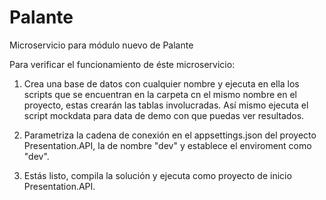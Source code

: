 # Palante
Microservicio para módulo nuevo de Palante

Para verificar el funcionamiento de éste microservicio:

1. Crea una base de datos con cualquier nombre y ejecuta en ella los scripts que se encuentran en la carpeta cn el mismo nombre en el proyecto, estas crearán las tablas involucradas. Así mismo ejecuta el script mockdata para data de demo con que puedas ver resultados.

2. Parametriza la cadena de conexión en el appsettings.json del proyecto Presentation.API, la de nombre "dev" y establece el enviroment como "dev".

3. Estás listo, compila la solución y ejecuta como proyecto de inicio Presentation.API.

